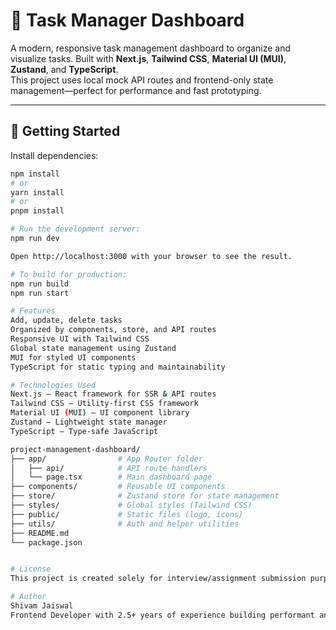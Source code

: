 # 📝 Task Manager Dashboard

A modern, responsive task management dashboard to organize and visualize tasks. Built with **Next.js**, **Tailwind CSS**, **Material UI (MUI)**, **Zustand**, and **TypeScript**.  
This project uses local mock API routes and frontend-only state management—perfect for performance and fast prototyping.

---

## 🚀 Getting Started

Install dependencies:

```bash
npm install
# or
yarn install
# or
pnpm install

# Run the development server:
npm run dev

Open http://localhost:3000 with your browser to see the result.

# To build for production:
npm run build
npm run start

# Features
Add, update, delete tasks
Organized by components, store, and API routes
Responsive UI with Tailwind CSS
Global state management using Zustand
MUI for styled UI components
TypeScript for static typing and maintainability

# Technologies Used
Next.js – React framework for SSR & API routes
Tailwind CSS – Utility-first CSS framework
Material UI (MUI) – UI component library
Zustand – Lightweight state manager
TypeScript – Type-safe JavaScript

project-management-dashboard/
├── app/                # App Router folder
│   ├── api/            # API route handlers
│   └── page.tsx        # Main dashboard page
├── components/         # Reusable UI components
├── store/              # Zustand store for state management
├── styles/             # Global styles (Tailwind CSS)
├── public/             # Static files (logo, icons)
├── utils/              # Auth and helper utilities
├── README.md
└── package.json


# License
This project is created solely for interview/assignment submission purposes.

# Author
Shivam Jaiswal
Frontend Developer with 2.5+ years of experience building performant and scalable applications.